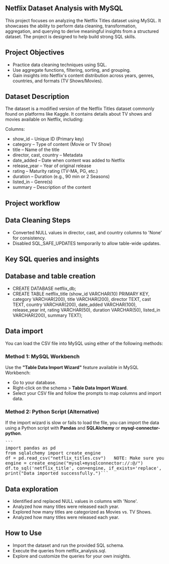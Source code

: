 
## Netflix Dataset Analysis with MySQL
This project focuses on analyzing the Netflix Titles dataset using MySQL. It showcases the ability to perform data cleaning, transformation, aggregation, and querying to derive meaningful insights from a structured dataset. The project is designed to help build strong SQL skills.

## Project Objectives
- Practice data cleaning techniques using SQL.
- Use aggregate functions, filtering, sorting, and grouping.
- Gain insights into Netflix's content distribution across years, genres, countries, and formats (TV Shows/Movies).

## Dataset Description
The dataset is a modified version of the Netflix Titles dataset commonly found on platforms like Kaggle. It contains details about TV shows and movies available on Netflix, including:

Columns: 
- show_id – Unique ID (Primary key)
- category – Type of content (Movie or TV Show)
- title – Name of the title
- director, cast, country – Metadata
- date_added – Date when content was added to Netflix
- release_year – Year of original release
- rating – Maturity rating (TV-MA, PG, etc.)
- duration – Duration (e.g., 90 min or 2 Seasons)
- listed_in – Genre(s)
- summary – Description of the content

## Project workflow

## Data Cleaning Steps
- Converted NULL values in director, cast, and country columns to 'None' for consistency.
- Disabled SQL_SAFE_UPDATES temporarily to allow table-wide updates.

## Key SQL queries and insights

 ## Database and table creation 
 
- CREATE DATABASE netflix_db;
- CREATE TABLE netflix_title (show_id VARCHAR(10) PRIMARY KEY, category VARCHAR(200), title VARCHAR(200), director TEXT, cast   TEXT, country VARCHAR(200), date_added VARCHAR(100), release_year int, rating VARCHAR(50), duration VARCHAR(50), listed_in    VARCHAR(200), summary TEXT);

## Data import 
You can load the CSV file into MySQL using either of the following methods:

### Method 1: MySQL Workbench
Use the **"Table Data Import Wizard"** feature available in MySQL Workbench:
- Go to your database.
- Right-click on the schema > **Table Data Import Wizard**.
- Select your CSV file and follow the prompts to map columns and import data.

### Method 2: Python Script (Alternative)
If the import wizard is slow or fails to load the file, you can import the data using a Python script with **Pandas** and **SQLAlchemy** or **mysql-connector-python**.

<pre>```
import pandas as pd
from sqlalchemy import create_engine
df = pd.read_csv("netflix_titles.csv")   NOTE: Make sure your file is in the same directory or give a relative path
engine = create_engine("mysql+mysqlconnector://<username>:<password>@<host>/<database_name>")
df.to_sql('netflix_title', con=engine, if_exists='replace', index=False)
print("Data imported successfully.")```</pre>


## Data exploration
- Identified and replaced NULL values in columns with 'None'. 
- Analyzed how many titles were released each year.
- Explored how many titles are categorized as Movies vs. TV Shows.
- Analyzed how many titles were released each year.

## How to Use
- Import the dataset and run the provided SQL schema.
- Execute the queries from netflix_analysis.sql.
- Explore and customize the queries for your own insights.





